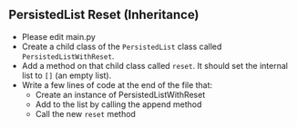 ## PersistedList Reset (Inheritance)

* Please edit main.py
* Create a child class of the `PersistedList` class called `PersistedListWithReset`.
* Add a method on that child class called `reset`. It should set the internal list to `[]` (an empty list).
* Write a few lines of code at the end of the file that:
  * Create an instance of PersistedListWithReset
  * Add to the list by calling the append method
  * Call the new `reset` method
